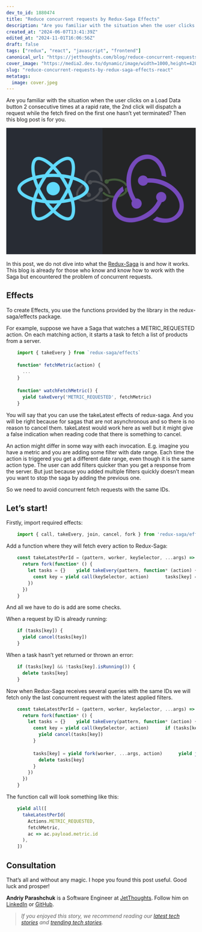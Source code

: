 ```yaml
---
dev_to_id: 1880474
title: "Reduce concurrent requests by Redux-Saga Effects"
description: "Are you familiar with the situation when the user clicks on a Load Data button 2 consecutive times at..."
created_at: "2024-06-07T13:41:39Z"
edited_at: "2024-11-01T16:06:56Z"
draft: false
tags: ["redux", "react", "javascript", "frontend"]
canonical_url: "https://jetthoughts.com/blog/reduce-concurrent-requests-by-redux-saga-effects-react/"
cover_image: "https://media2.dev.to/dynamic/image/width=1000,height=420,fit=cover,gravity=auto,format=auto/https%3A%2F%2Fraw.githubusercontent.com%2Fjetthoughts%2Fjetthoughts.github.io%2Fmaster%2Fstatic%2Fassets%2Fimg%2Fblog%2Freduce-concurrent-requests-by-redux-saga-effects-react%2Ffile_0.jpeg"
slug: "reduce-concurrent-requests-by-redux-saga-effects-react"
metatags:
  image: cover.jpeg
---
```

Are you familiar with the situation when the user clicks on a Load Data button 2 consecutive times at a rapid rate, the 2nd click will dispatch a request while the fetch fired on the first one hasn’t yet terminated? Then this blog post is for you.

![](file_0.jpeg)

In this post, we do not dive into what the [Redux-Saga](https://redux-saga.js.org/) is and how it works. This blog is already for those who know and know how to work with the Saga but encountered the problem of concurrent requests.

## Effects

To create Effects, you use the functions provided by the library in the redux-saga/effects package.

For example, suppose we have a Saga that watches a METRIC_REQUESTED action. On each matching action, it starts a task to fetch a list of products from a server.
```javascript
    import { takeEvery } from `redux-saga/effects`

    function* fetchMetric(action) {
      ...
    }

    function* watchFetchMetric() {
      yield takeEvery('METRIC_REQUESTED', fetchMetric)
    }
```
You will say that you can use the takeLatest effects of redux-saga. And you will be right because for sagas that are not asynchronous and so there is no reason to cancel them. takeLatest would work here as well but it might give a false indication when reading code that there is something to cancel.

An action might differ in some way with each invocation. E.g. imagine you have a metric and you are adding some filter with date range. Each time the action is triggered you get a different date range, even though it is the same action type. The user can add filters quicker than you get a response from the server. But just because you added multiple filters quickly doesn’t mean you want to stop the saga by adding the previous one.

So we need to avoid concurrent fetch requests with the same IDs.

## Let’s start!

Firstly, import required effects:
```javascript
    import { call, takeEvery, join, cancel, fork } from 'redux-saga/effects'
```
Add a function where they will fetch every action to Redux-Saga:
```javascript
    const takeLatestPerId = (pattern, worker, keySelector, ...args) => {
      return fork(function* () {
        let tasks = {}    yield takeEvery(pattern, function* (action) {
          const key = yield call(keySelector, action)      tasks[key] = yield fork(worker, ...args, action)      yield join(tasks[key])
        })
      })
    }
```
And all we have to do is add are some checks.

When a request by ID is already running:
```javascript
    if (tasks[key]) {
      yield cancel(tasks[key])
    }
```
When a task hasn’t yet returned or thrown an error:
```javascript
    if (tasks[key] && !tasks[key].isRunning()) {
      delete tasks[key]
    }
```
Now when Redux-Saga receives several queries with the same IDs we will fetch only the last concurrent request with the latest applied filters.
```javascript
    const takeLatestPerId = (pattern, worker, keySelector, ...args) => {
      return fork(function* () {
        let tasks = {}    yield takeEvery(pattern, function* (action) {
          const key = yield call(keySelector, action)      if (tasks[key]) {
            yield cancel(tasks[key])
          }      
          
          tasks[key] = yield fork(worker, ...args, action)      yield join(tasks[key])      if (tasks[key] && !tasks[key].isRunning()) {
            delete tasks[key]
          }
        })
      })
    }
```
The function call will look something like this:
```javascript
    yield all([
      takeLatestPerId(
        Actions.METRIC_REQUESTED,
        fetchMetric,
        ac => ac.payload.metric.id
      ),
    ])
```
## Consultation

That’s all and without any magic. I hope you found this post useful. Good luck and prosper!

**Andriy Parashchuk** is a Software Engineer at [JetThoughts](https://www.jetthoughts.com/). Follow him on [LinkedIn](https://www.linkedin.com/in/andriy-parashchuk-3aa56468/) or [GitHub](https://github.com/andriyParashchuk).
>  *If you enjoyed this story, we recommend reading our [latest tech stories](https://jtway.co/latest) and [trending tech stories](https://jtway.co/trending).*
